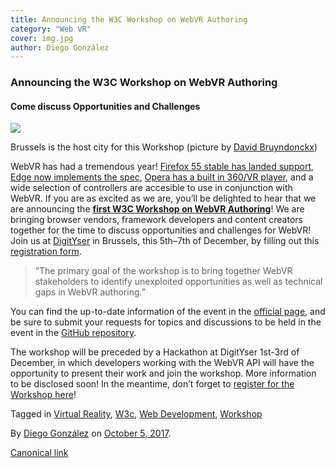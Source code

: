 ```yaml
---
title: Announcing the W3C Workshop on WebVR Authoring
category: "Web VR"
cover: img.jpg
author: Diego González
---
```


### Announcing the W3C Workshop on WebVR Authoring

#### Come discuss Opportunities and Challenges

![](https://cdn-images-1.medium.com/max/800/1*QY1n2yXKSSDrZIDVfIUYGw.jpeg)

Brussels is the host city for this Workshop (picture by [David Bruyndonckx](https://unsplash.com/photos/CGrGW-Q0faQ))

WebVR has had a tremendous year! [Firefox 55 stable has landed support](https://hacks.mozilla.org/2017/08/firefox-55-supports-webvr/), [Edge now implements the spec](https://docs.microsoft.com/en-us/microsoft-edge/webvr/webvr-with-edge), [Opera has a built in 360/VR player](https://twitter.com/opera/status/910853533561425920), and a wide selection of controllers are accesible to use in conjunction with WebVR. If you are as excited as we are, you’ll be delighted to hear that we are announcing the [**first W3C Workshop on WebVR Authoring**](https://w3c.github.io/webvr-content-workshop/)! We are bringing browser vendors, framework developers and content creators together for the time to discuss opportunities and challenges for WebVR! Join us at [DigitYser](http://digityser.org/) in Brussels, this 5th–7th of December, by filling out this [registration form](https://www.w3.org/2002/09/wbs/1/webvr-authoring/).

> “The primary goal of the workshop is to bring together WebVR stakeholders to identify unexploited opportunities as well as technical gaps in WebVR authoring.”

You can find the up-to-date information of the event in the [official page](https://w3c.github.io/webvr-content-workshop/), and be sure to submit your requests for topics and discussions to be held in the event in the [GitHub repository](https://github.com/w3c/webvr-content-workshop/issues).

The workshop will be preceded by a Hackathon at DigitYser 1st-3rd of December, in which developers working with the WebVR API will have the opportunity to present their work and join the workshop. More information to be disclosed soon! In the meantime, don’t forget to [register for the Workshop here](https://www.w3.org/2002/09/wbs/1/webvr-authoring/)!

Tagged in [Virtual Reality](https://medium.com/tag/virtual-reality), [W3c](https://medium.com/tag/w3c), [Web Development](https://medium.com/tag/web-development), [Workshop](https://medium.com/tag/workshop)

By [Diego González](https://medium.com/@diekus) on [October 5, 2017](https://medium.com/p/ade246dac09c).

[Canonical link](https://medium.com/@diekus/announcing-the-w3c-workshop-on-webvr-authoring-ade246dac09c)
